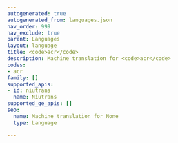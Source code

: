 ```yaml
---
autogenerated: true
autogenerated_from: languages.json
nav_order: 999
nav_exclude: true
parent: Languages
layout: language
title: <code>acr</code>
description: Machine translation for <code>acr</code>
codes:
- acr
family: []
supported_apis:
- id: niutrans
  name: Niutrans
supported_qe_apis: []
seo:
  name: Machine translation for None
  type: Language

---
```


